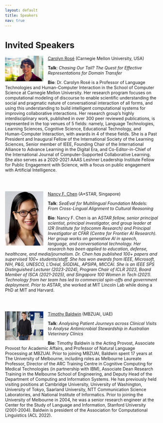 ```yaml
---
layout: default
title: Speakers
nav: true
---
```


# Invited Speakers

<!-- # Speaker Details

TBD -->

<a name="carolyn_rose"></a>
<img align="left" src="images/Carolyn1.jpg" width="25%" style="margin: 0px 15px 5px 0px;"> [Carolyn Rosé](https://www.cs.cmu.edu/~cprose/)  (Carnegie Mellon University, USA)

**Talk**: _Chasing Our Tail? The Quest for Effective Representations for Domain Transfer_

**Bio**: Dr. Carolyn Rosé is a Professor of Language Technologies and Human-Computer Interaction in the School of Computer Science at Carnegie Mellon University.  Her research program focuses on computational modeling of discourse to enable scientific understanding the social and pragmatic nature of conversational interaction of all forms, and using this understanding to build intelligent computational systems for improving collaborative interactions. Her research group’s highly interdisciplinary work, published in over 300 peer reviewed publications, is represented in the top venues of 5 fields: namely, Language Technologies, Learning Sciences, Cognitive Science, Educational Technology, and Human-Computer Interaction, with awards in 4 of these fields.  She is a Past President and Inaugural Fellow of the International Society of the Learning Sciences, Senior member of IEEE, Founding Chair of the International Alliance to Advance Learning in the Digital Era, and Co-Editor-in-Chief of the International Journal of Computer-Supported Collaborative Learning. She also serves as a 2020-2021 AAAS Leshner Leadership Institute Fellow for Public Engagement with Science, with a focus on public engagement with Artificial Intelligence.

<br>
<br>

<a name="nancy_chen"></a>
<img align="left" src="images/nancy.jpg" width="25%" style="margin: 0px 15px 5px 0px;"> [Nancy F. Chen](http://alum.mit.edu/www/nancychen) (A*STAR, Singapore)

**Talk**: _SeaEval for Multilingual Foundation Models: From Cross-Lingual Alignment to Cultural Reasoning_

**Bio**: Nancy F. Chen is an A*STAR fellow, senior principal scientist, principal investigator, and group leader at I2R (Institute for Infocomm Research) and Principal Investigator at CFAR (Centre for Frontier AI Research). Her group works on generative AI in speech, language, and conversational technology. Her research has been applied to education, defense, healthcare, and media/journalism. Dr. Chen has published 100+ papers and supervised 100+ students/staff. She has won awards from IEEE, Microsoft, NIH, P&G, UNESCO, L’Oréal, SIGDIAL, APSIPA, MICCAI. She is an IEEE SPS Distinguished Lecturer (2023-2024), Program Chair of ICLR 2023, Board Member of ISCA (2021-2025), and Singapore 100 Women in Tech (2021). Technology from her team has led to commercial spin-offs and government deployment. Prior to A*STAR, she worked at MIT Lincoln Lab while doing a PhD at MIT and Harvard.

<br>
<br>

<a name="tim_baldwin"></a>
<img align="left" src="images/tim_baldwin.jpeg" width="25%" style="margin: 0px 15px 5px 0px;"> [Timothy Baldwin](https://mbzuai.ac.ae/study/faculty/timothy-baldwin/) (MBZUAI, UAE)

**Talk**: _Analysing Patient Journeys across Clinical Visits to Analyse Antimicrobial Stewardship in Australian Veterinary Clinics_

**Bio**: Timothy Baldwin is the Acting Provost, Associate Provost for Academic Affairs, and Professor of Natural Language Processing at MBZUAI. Prior to joining MBZUAI, Baldwin spent 17 years at The University of Melbourne, including roles as Melbourne Laureate Professor, Director of the ARC Training Centre in Cognitive Computing for Medical Technologies (in partnership with IBM), Associate Dean Research Training in the Melbourne School of Engineering, and Deputy Head of the Department of Computing and Information Systems. He has previously held visiting positions at Cambridge University, University of Washington, University of Tokyo, Saarland University, NTT Communication Science Laboratories, and National Institute of Informatics. Prior to joining the University of Melbourne in 2004, he was a senior research engineer at the Center for the Study of Language and Information, Stanford University (2001-2004). Baldwin is president of the Association for Computational Linguistics (ACL 2022).
